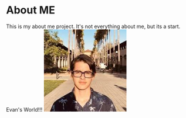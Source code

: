 # About ME

This is my about me project. It's not everything about me, but its a start.
Evan's World!!!
![Picture of Evan](Evan.jpeg)
